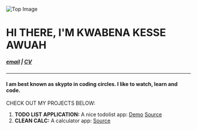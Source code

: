 ![Top Image](skypto.github.io/images/chair.jpg)
# **HI THERE, I'M KWABENA KESSE AWUAH**

##### [email](awuahkwabena@gmail.com)      |     [CV](https://github.com/)
----

#### I am best known as **skypto** in coding circles. I like to watch, learn and code.

CHECK OUT MY PROJECTS BELOW: 
1. **TODO LIST APPLICATION:** A nice todolist app: [Demo](https://github.com/skypto/todo/blob/master/index.html)  [Source](https://github.com/skypto/todo/tree/master)
2. **CLEAN CALC:** A calculator app: [Source](https://github.com/skypto/cleancalc)

